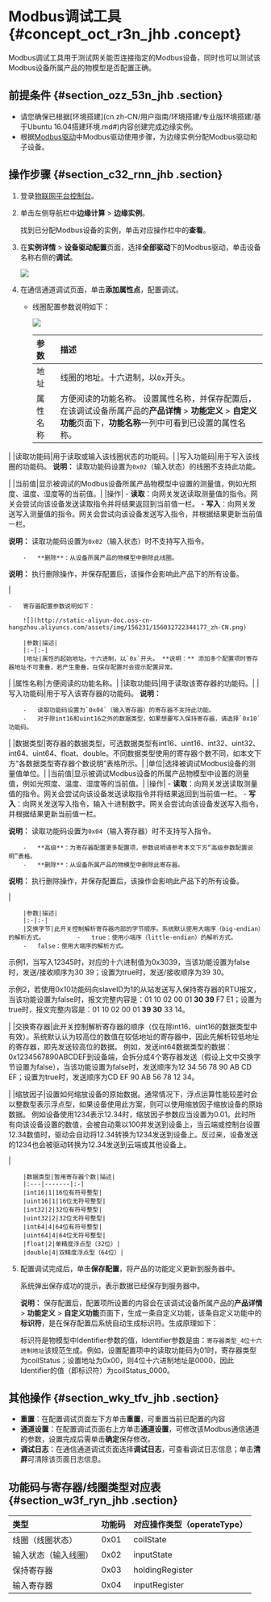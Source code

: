 # Modbus调试工具 {#concept_oct_r3n_jhb .concept}

Modbus调试工具用于测试网关能否连接指定的Modbus设备，同时也可以测试该Modbus设备所属产品的物模型是否配置正确。

## 前提条件 {#section_ozz_53n_jhb .section}

-   请您确保已根据[环境搭建](cn.zh-CN/用户指南/环境搭建/专业版环境搭建/基于Ubuntu 16.04搭建环境.md#)内容创建完成边缘实例。
-   根据[Modbus驱动](cn.zh-CN/用户指南/设备接入/官方驱动/Modbus驱动.md#)中Modbus驱动使用步骤，为边缘实例分配Modbus驱动和子设备。

## 操作步骤 {#section_c32_rnn_jhb .section}

1.  登录[物联网平台控制台](http://iot.console.aliyun.com)。
2.  单击左侧导航栏中**边缘计算** \> **边缘实例**。

    找到已分配Modbus设备的实例，单击对应操作栏中的**查看**。

3.  在**实例详情** \> **设备驱动配置**页面，选择**全部驱动**下的Modbus驱动，单击设备名称右侧的**调试**。

    ![](http://static-aliyun-doc.oss-cn-hangzhou.aliyuncs.com/assets/img/156231/156032722244172_zh-CN.png)

4.  在通信通道调试页面，单击**添加属性点**，配置调试。
    -   线圈配置参数说明如下：

        ![](http://static-aliyun-doc.oss-cn-hangzhou.aliyuncs.com/assets/img/156231/156032722344174_zh-CN.png)

        |参数|描述|
        |:-|:-|
        |地址|线圈的地址。十六进制，以`0x`开头。|
        |属性名称|方便阅读的功能名称。 设置属性名称，并保存配置后，在该调试设备所属产品的**产品详情** \> **功能定义** \> **自定义功能**页面下，**功能名称**一列中可看到已设置的属性名称。

 |
        |读取功能码|用于读取或输入该线圈状态的功能码。|
        |写入功能码|用于写入该线圈的功能码。 **说明：** 读取功能码设置为`0x02`（输入状态）的线圈不支持此功能。

 |
        |当前值|显示被调试的Modbus设备所属产品物模型中设置的测量值，例如光照度、温度、湿度等的当前值。|
        |操作|         -   **读取**：向网关发送读取测量值的指令。网关会尝试向该设备发送读取指令并将结果返回到当前值一栏。
        -   **写入**：向网关发送写入测量值的指令。网关会尝试向该设备发送写入指令，并根据结果更新当前值一栏。

**说明：** 读取功能码设置为`0x02`（输入状态）时不支持写入指令。

        -   **删除**：从设备所属产品的物模型中删除此线圈。

**说明：** 执行删除操作，并保存配置后，该操作会影响此产品下的所有设备。

 |

    -   寄存器配置参数说明如下：

        ![](http://static-aliyun-doc.oss-cn-hangzhou.aliyuncs.com/assets/img/156231/156032722344177_zh-CN.png)

        |参数|描述|
        |:-|:-|
        |地址|属性的起始地址。十六进制，以`0x`开头。 **说明：** 添加多个配置项时寄存器地址不可重叠，若产生重叠，在保存配置时会提示配置异常。

 |
        |属性名称|方便阅读的功能名称。|
        |读取功能码|用于读取该寄存器的功能码。|
        |写入功能码|用于写入该寄存器的功能码。 **说明：** 

        -   读取功能码设置为`0x04`（输入寄存器）的寄存器不支持此功能。
        -   对于除int16和uint16之外的数据类型，如果想要写入保持寄存器，请选择`0x10`功能码。
 |
        |数据类型|寄存器的数据类型，可选数据类型有int16、uint16、int32、uint32、int64、uint64、float、double。不同数据类型使用的寄存器个数不同，如本文下方“各数据类型寄存器个数说明”表格所示。|
        |单位|选择被调试Modbus设备的测量值单位。|
        |当前值|显示被调试Modbus设备的所属产品物模型中设置的测量值，例如光照度、温度、湿度等的当前值。|
        |操作|         -   **读取**：向网关发送读取测量值的指令。网关会尝试向该设备发送读取指令并将结果返回到当前值一栏。
        -   **写入**：向网关发送写入指令，输入十进制数字。网关会尝试向该设备发送写入指令，并根据结果更新当前值一栏。

**说明：** 读取功能码设置为`0x04`（输入寄存器）时不支持写入指令。

        -   **高级**：为寄存器配置更多配置项，参数说明请参考本文下方“高级参数配置说明”表格。
        -   **删除**：从设备所属产品的物模型中删除此寄存器。

**说明：** 执行删除操作，并保存配置后，该操作会影响此产品下的所有设备。

 |

        |参数|描述|
        |:-|:-|
        |交换字节|此开关控制解析寄存器内部的字节顺序。系统默认使用大端序（big-endian）的解析方式。         -   true：使用小端序（little-endian）的解析方式。
        -   false：使用大端序的解析方式。
 示例1，当写入12345时，对应的十六进制值为0x3039，当该功能设置为false时，发送/接收顺序为30 39；设置为true时，发送/接收顺序为39 30。

 示例2，若使用0x10功能码向slaveID为1的从站发送写入保持寄存器的RTU报文，当该功能设置为false时，报文完整内容是：01 10 02 00 01 **30 39** F7 E1；设置为true时，报文完整内容是：01 10 02 00 01 **39 30** 33 14。

 |
        |交换寄存器|此开关控制解析寄存器的顺序（仅在除int16、uint16的数据类型中有效）。系统默认认为较高位的数值在较低地址的寄存器中，因此先解析较低地址的寄存器，即先发送较高位的数据。 例如，发送int64数据类型的数据：0x1234567890ABCDEF到设备端，会拆分成4个寄存器发送（假设上文中交换字节设置为false），当该功能设置为false时，发送顺序为12 34 56 78 90 AB CD EF；设置为true时，发送顺序为CD EF 90 AB 56 78 12 34。

 |
        |缩放因子|设置如何缩放设备的原始数据。通常情况下，浮点运算性能较差时会以整数型表示浮点型，如果设备使用此方案，则可以使用缩放因子缩放设备的原始数据。 例如设备使用1234表示12.34时，缩放因子参数应当设置为0.01。此时所有向该设备设置的数值，会被自动乘以100并发送到设备上，当云端或控制台设置12.34数值时，驱动会自动将12.34转换为1234发送到设备上。反过来，设备发送的1234也会被驱动转换为12.34发送到云端或其他设备上。

 |

        |数据类型|暂用寄存器个数|描述|
        |:---|-------|:-|
        |int16|1|16位有符号整型|
        |uint16|1|16位无符号整型|
        |int32|2|32位有符号整型|
        |uint32|2|32位无符号整型|
        |int64|4|64位有符号整型|
        |uint64|4|64位无符号整型|
        |float|2|单精度浮点型（32位）|
        |double|4|双精度浮点型（64位）|

5.  配置调试完成后，单击**保存配置**，将产品的功能定义更新到服务器中。

    系统弹出保存成功的提示，表示数据已经保存到服务器中。

    **说明：** 保存配置后，配置项所设置的内容会在该调试设备所属产品的**产品详情** \> **功能定义** \> **自定义功能**页面下，生成一条自定义功能，该条自定义功能中的**标识符**，是在保存配置后系统自动生成标识符。生成原理如下：

    标识符是物模型中Identifier参数的值，Identifier参数是由：`寄存器类型_4位十六进制地址`该规范生成。例如，设置配置项中的读取功能码为01时，寄存器类型为coilStatus；设置地址为0x00，则4位十六进制地址是0000，因此Identifier的值（即标识符）为coilStatus\_0000。


## 其他操作 {#section_wky_tfv_jhb .section}

-   **重置**：在配置调试页面左下方单击**重置**，可重置当前已配置的内容
-   **通道设置**：在配置调试页面右上方单击**通道设置**，可修改该Modbus通信通道的参数，设置完成后需单击**确定**保存修改。
-   **调试日志**：在通信通道调试页面选择**调试日志**，可查看调试日志信息；单击**清屏**可清除该页面日志信息。

## 功能码与寄存器/线圈类型对应表 {#section_w3f_ryn_jhb .section}

|类型|功能码|对应操作类型（operateType）|
|:-|---|:------------------|
|线圈（线圈状态）|0x01|coilState|
|输入状态（输入线圈）|0x02|inputState|
|保持寄存器|0x03|holdingRegister|
|输入寄存器|0x04|inputRegister|


